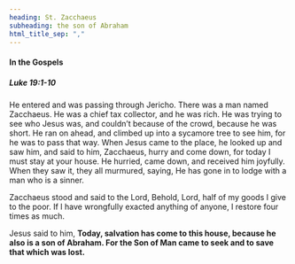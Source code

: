 ```yaml
---
heading: St. Zacchaeus
subheading: the son of Abraham
html_title_sep: ","
---
```



#### In the Gospels

##### Luke 19:1-10

He entered and was passing through Jericho. There was a man named Zacchaeus. He
was a chief tax collector, and he was rich. He was trying to see who Jesus was,
and couldn’t because of the crowd, because he was short. He ran on ahead, and
climbed up into a sycamore tree to see him, for he was to pass that way. When
Jesus came to the place, he looked up and saw him, and said to him, Zacchaeus,
hurry and come down, for today I must stay at your house. He hurried, came
down, and received him joyfully. When they saw it, they all murmured, saying,
He has gone in to lodge with a man who is a sinner.

Zacchaeus stood and said to the Lord, Behold, Lord, half of my goods I give to
the poor. If I have wrongfully exacted anything of anyone, I restore four times
as much.

Jesus said to him, **Today, salvation has come to this house, because he also
is a son of Abraham. For the Son of Man came to seek and to save that which was
lost.**
